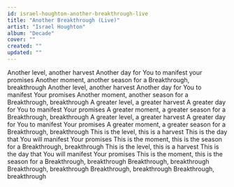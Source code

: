 ```yaml
---
id: israel-houghton-another-breakthrough-live
title: "Another Breakthrough (Live)"
artist: "Israel Houghton"
album: "Decade"
cover: ""
created: ""
updated: ""
---
```


Another level,
another harvest
Another day for You to manifest your promises
Another moment,
another season for a Breakthrough,
breakthrough
Another level,
another harvest
Another day for You to manifest Your promises
Another moment,
another season for a Breakthrough,
breakthrough
A greater level,
a greater harvest
A greater day for You to manifest Your promises
A greater moment,
a greater season for a
Breakthrough,
breakthrough
A greater level,
a greater harvest
A greater day for You to manifest Your promises
A greater moment,
a greater season for a
Breakthrough,
breakthrough
This is the level,
this is a harvest
This is the day that You will manifest Your promises
This is the moment,
 this is the season for a
Breakthrough,
breakthrough
This is the level,
this is a harvest
This is the day that You will manifest Your promises
This is the moment,
 this is the season for a
Breakthrough,
breakthrough
Breakthrough,
breakthrough
Breakthrough,
breakthrough
Breakthrough,
breakthrough
Breakthrough,
breakthrough